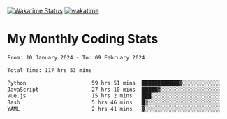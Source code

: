 [![Wakatime Status](https://github.com/noopurphalak/noopurphalak/workflows/wakatime-status-update/badge.svg)](https://github.com/noopurphalak/noopurphalak/actions/workflows/main.yml)
[![wakatime](https://wakatime.com/badge/user/80ace140-ef40-4fdd-b8ed-f3be3d2e1aea.svg)](https://wakatime.com/@80ace140-ef40-4fdd-b8ed-f3be3d2e1aea)

# My Monthly Coding Stats

<!--START_SECTION:waka-->

```txt
From: 10 January 2024 - To: 09 February 2024

Total Time: 117 hrs 53 mins

Python                     59 hrs 51 mins  ████████████▓░░░░░░░░░░░░   50.40 %
JavaScript                 27 hrs 10 mins  █████▓░░░░░░░░░░░░░░░░░░░   22.88 %
Vue.js                     15 hrs 2 mins   ███░░░░░░░░░░░░░░░░░░░░░░   12.66 %
Bash                       5 hrs 46 mins   █▒░░░░░░░░░░░░░░░░░░░░░░░   04.87 %
YAML                       2 hrs 41 mins   ▓░░░░░░░░░░░░░░░░░░░░░░░░   02.26 %
```

<!--END_SECTION:waka-->
